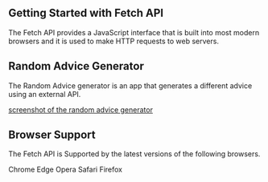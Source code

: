 ## Getting Started with Fetch API

The Fetch API provides a JavaScript interface that is built into most modern browsers and it is used to make HTTP requests to web servers. 

## Random Advice Generator

The Random Advice generator is an app that generates a different advice using an external API.

[screenshot of the random advice generator](/img.png)

## Browser Support

The Fetch API is Supported by the latest versions of the following browsers.

Chrome
Edge
Opera
Safari
Firefox

